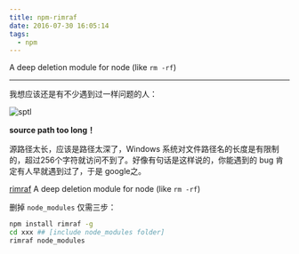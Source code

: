 ```yaml
---
title: npm-rimraf
date: 2016-07-30 16:05:14
tags: 
  - npm
---
```


A deep deletion module for node (like `rm -rf`)

---

我想应该还是有不少遇到过一样问题的人：

![sptl](http://oaul0t4t1.bkt.clouddn.com/imgs/SPTL.png)

**source path too long！** 

源路径太长，应该是路径太深了，Windows 系统对文件路径名的长度是有限制的，超过256个字符就访问不到了。好像有句话是这样说的，你能遇到的 bug 肯定有人早就遇到过了，于是 google之。

[rimraf](https://www.npmjs.com/package/rimraf) A deep deletion module for node (like `rm -rf`)

删掉 `node_modules` 仅需三步：
``` bash
npm install rimraf -g
cd xxx ## [include node_modules folder]
rimraf node_modules
```
